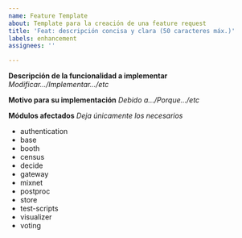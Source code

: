 ```yaml
---
name: Feature Template
about: Template para la creación de una feature request
title: 'Feat: descripción concisa y clara (50 caracteres máx.)'
labels: enhancement
assignees: ''

---
```


**Descripción de la funcionalidad a implementar**
_Modificar.../Implementar.../etc_

**Motivo para su implementación**
_Debido a.../Porque.../etc_

**Módulos afectados**
_Deja únicamente los necesarios_
- authentication
- base
- booth
- census
- decide
- gateway
- mixnet
- postproc
- store
- test-scripts
- visualizer
- voting
